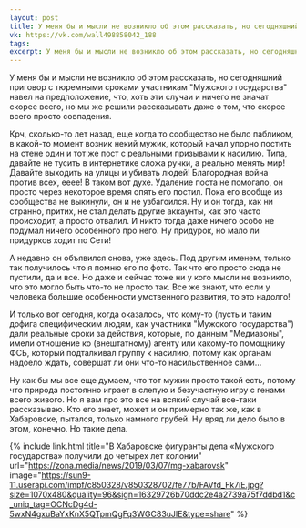```yaml
---
layout: post
title: У меня бы и мысли не возникло об этом рассказать, но сегодняшний приговор с тюремными сроками участникам...
vk: https://vk.com/wall498858042_188
tags: 
excerpt: У меня бы и мысли не возникло об этом рассказать, но сегодняшний приговор с тюремными сроками участникам "Мужского государства" навел на предположение, что, хоть эти случаи и ничего не значат скорее всего, но мы же решили рассказывать даже о том, что скорее всего просто совпадения.
---
```

У меня бы и мысли не возникло об этом рассказать, но сегодняшний приговор с тюремными сроками участникам "Мужского государства" навел на предположение, что, хоть эти случаи и ничего не значат скорее всего, но мы же решили рассказывать даже о том, что скорее всего просто совпадения.

Крч, сколько-то лет назад, еще когда то сообщество не было пабликом, в какой-то момент возник некий мужик, который начал упорно постить на стене один и тот же пост с реальными призывами к насилию. Типа, давайте не тусить в интернетике сложа ручки, а реально менять мир! Давайте выходить на улицы и убивать людей! Благородная война против всех, ееее! В таком вот духе. Удаление поста не помогало, он просто через некоторое время опять его постил. Пока его вообще из сообщества не выкинули, он и не узбагоился. Ну и он тогда, как ни странно, притих, не стал делать другие аккаунты, как это часто происходит, а просто отвалил. И никто тогда даже ничего особо не подумал ничего особенного про него. Ну придурок, но мало ли придурков ходит по Сети! 

А недавно он объявился снова, уже здесь. Под другим именем, только так получилось что я помню его по фото. Так что его просто сюда не пустили, да и все. Но даже и сейчас тоже ни у кого мысли не возникло, что это могло быть что-то не просто так. Все же знают, что если у человека большие особенности умственного развития, то это надолго! 

И только вот сегодня, когда оказалось, что кому-то (пусть и таким дофига специфическим людям, как участники "Мужского государства") дали реальные сроки за действия, которые, по данным "Медиазоны", имели отношение ко (внештатному) агенту или какому-то помощнику ФСБ, который подталкивал группу к насилию, потому как органам надоело ждать, совершат ли они что-то насильственное сами... 

Ну как бы мы все еще думаем, что тот мужик просто такой есть, потому что природа постоянно играет в слепую и безучастную игру с генами всего живого. Но я вам про это все на всякий случай все-таки рассказываю. Кто его знает, может и он примерно так же, как в Хабаровске, пытался, только намного грубей. Ну вряд ли дело было в этом, конечно. Но такие дела.

{% include link.html title="В Хабаровске фигуранты дела «Мужского государства» получили до четырех лет колонии" url="https://zona.media/news/2019/03/07/mg-xabarovsk" image="https://sun9-11.userapi.com/impf/c850328/v850328702/fe77b/FAVfd_Fk7iE.jpg?size=1070x480&quality=96&sign=16329726b70ddc2e4a2739a75f7ddbd1&c_uniq_tag=OCNcDg4d-5wxN4gxuBaYxKnX5QTpmQgFq3WGC83uJIE&type=share" %}